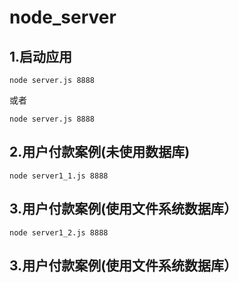 # node_server
## 1.启动应用
```
node server.js 8888
```
或者
```
node server.js 8888
```
## 2.用户付款案例(未使用数据库)
```
node server1_1.js 8888
```
## 3.用户付款案例(使用文件系统数据库）
```
node server1_2.js 8888
```
## 3.用户付款案例(使用文件系统数据库）
